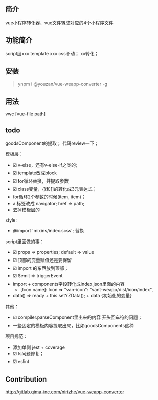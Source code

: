 ## 简介

vue小程序转化器，vue文件转成对应的4个小程序文件

## 功能简介

script层xxx
template xxx
css不动；
xx转化；

## 安装

> ynpm i @youzan/vue-weapp-converter -g

## 用法

vwc [vue-file path]

## todo

goodsComponent的提取；
代码review一下；

模板层：
- :ballot_box_with_check: v-else，还有v-else-if之类的;
- :ballot_box_with_check: template改成block
- :ballot_box_with_check: for循环替换，并提取参数
- :ballot_box_with_check: class变量，{}和[]的转化成3元表达式；
- for循环2个参数的时候(item, item)；
- a 标签改成 navigator; href => path;
- 去掉模板层的

style:
- @import 'mixins/index.scss'; 替换

script里面做的事：
- :ballot_box_with_check: props => properties; default => value
- :ballot_box_with_check: 顶部的变量赋值还是要保留
- :ballot_box_with_check: import 的东西放到顶部；
- :ballot_box_with_check: $emit => triggerEvent
- import + components字段转化成index.json里面的内容
  - [Icon.name]: Icon => "van-icon": "vant-weapp/dist/icon/index",
- data() => ready + this.setYZData(); + data {初始化的变量}

其他：
- :ballot_box_with_check: compiler.parseComponent里出来的内容 开头回车符的问题；
- 一些固定的模板内容提取出来，比如goodsComponents这种

项目规范：
- 添加单侧 jest + coverage
- :ballot_box_with_check: ts问题修复；
- :ballot_box_with_check: eslint

## Contribution

http://gitlab.qima-inc.com/nirizhe/vue-weapp-converter
